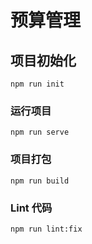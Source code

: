 # 预算管理

## 项目初始化
```
npm run init
```

### 运行项目
```
npm run serve
```

### 项目打包
```
npm run build
```

### Lint 代码
```
npm run lint:fix
```
